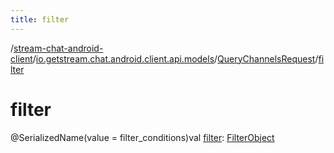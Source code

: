 ```yaml
---
title: filter
---
```

/[stream-chat-android-client](../../index.md)/[io.getstream.chat.android.client.api.models](../index.md)/[QueryChannelsRequest](index.md)/[filter](filter.md)  
  
  
  
# filter  
@SerializedName(value = filter_conditions)val [filter](filter.md): [FilterObject](../FilterObject/index.md)
